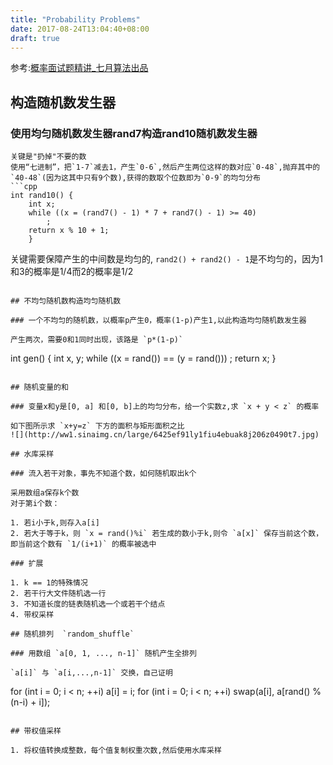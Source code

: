 ```yaml
---
title: "Probability Problems"
date: 2017-08-24T13:04:40+08:00
draft: true
---
```


参考:[概率面试题精讲_七月算法出品](https://wenku.baidu.com/view/11c9195e0242a8956aece489.html)

## 构造随机数发生器

### 使用均匀随机数发生器rand7构造rand10随机数发生器

```
关键是"扔掉"不要的数
使用“七进制”，把`1-7`减去1，产生`0-6`,然后产生两位这样的数对应`0-48`,抛弃其中的`40-48`(因为这其中只有9个数),获得的数取个位数即为`0-9`的均匀分布
```cpp
int rand10() {
    int x;
    while ((x = (rand7() - 1) * 7 + rand7() - 1) >= 40)
        ;
    return x % 10 + 1;
    }
```
关键需要保障产生的中间数是均匀的, `rand2() + rand2() - 1`是不均匀的，因为1和3的概率是1/4而2的概率是1/2
```

## 不均匀随机数构造均匀随机数

### 一个不均匀的随机数，以概率p产生0，概率(1-p)产生1,以此构造均匀随机数发生器

产生两次，需要0和1同时出现，该路是 `p*(1-p)`

```
int gen() {
    int x, y;
    while ((x = rand()) == (y = rand()))
    ;
    return x;
    }
```

## 随机变量的和

### 变量x和y是[0, a] 和[0, b]上的均匀分布，给一个实数z,求 `x + y < z` 的概率

如下图所示求 `x+y=z` 下方的面积与矩形面积之比
![](http://ww1.sinaimg.cn/large/6425ef91ly1fiu4ebuak8j206z0490t7.jpg)

## 水库采样

### 流入若干对象，事先不知道个数，如何随机取出k个

采用数组a保存k个数
对于第i个数：

1. 若i小于k,则存入a[i]
2. 若大于等于k，则 `x = rand()%i` 若生成的数小于k,则令 `a[x]` 保存当前这个数，即当前这个数有 `1/(i+1)` 的概率被选中

### 扩展

1. k == 1的特殊情况
2. 若干行大文件随机选一行
3. 不知道长度的链表随机选一个或若干个结点
4. 带权采样

## 随机排列  `random_shuffle`

### 用数组 `a[0, 1, ..., n-1]` 随机产生全排列

`a[i]` 与 `a[i,...,n-1]` 交换，自己证明

```
for (int i = 0; i < n; ++i)
    a[i] = i;
for (int i = 0; i < n; ++i)
    swap(a[i], a[rand() % (n-i) + i]);
```

## 带权值采样

1. 将权值转换成整数，每个值复制权重次数,然后使用水库采样
